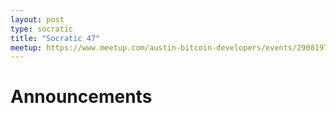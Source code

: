 ```yaml
---
layout: post
type: socratic
title: "Socratic 47"
meetup: https://www.meetup.com/austin-bitcoin-developers/events/290819766/
---
```


# Announcements
